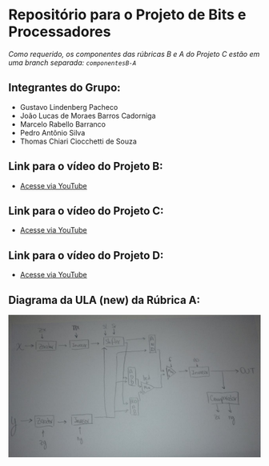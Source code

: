 # Repositório para o Projeto de Bits e Processadores  

*Como requerido, os componentes das rúbricas B e A do Projeto C estão em uma branch separada: `componentesB-A`*  

## Integrantes do Grupo:
- Gustavo Lindenberg Pacheco
- João Lucas de Moraes Barros Cadorniga
- Marcelo Rabello Barranco 
- Pedro Antônio Silva
- Thomas Chiari Ciocchetti de Souza

## Link para o vídeo do Projeto B:
- <a href="https://www.youtube.com/shorts/Z4_pWcjIxNA">Acesse via YouTube</a>  
  
## Link para o vídeo do Projeto C:
- <a href="https://youtu.be/EGpIxk3uop0">Acesse via YouTube</a>

## Link para o vídeo do Projeto D:
- <a href="https://youtu.be/r2Bp7DpKYtE">Acesse via YouTube</a>

## Diagrama da ULA (new) da Rúbrica A:
![Diagrama](./diagrama.jpeg)
